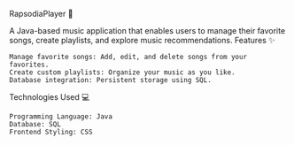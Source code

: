 RapsodiaPlayer 🎵

A Java-based music application that enables users to manage their favorite songs, create playlists, and explore music recommendations.
Features ✨

    Manage favorite songs: Add, edit, and delete songs from your favorites.
    Create custom playlists: Organize your music as you like.
    Database integration: Persistent storage using SQL.

Technologies Used 💻

    Programming Language: Java
    Database: SQL
    Frontend Styling: CSS
